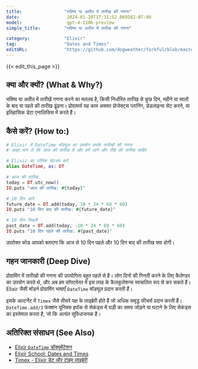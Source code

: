 ```yaml
---
title:                "भविष्य या अतीत में तारीख की गणना"
date:                  2024-01-20T17:31:52.069582-07:00
model:                 gpt-4-1106-preview
simple_title:         "भविष्य या अतीत में तारीख की गणना"

category:             "Elixir"
tag:                  "Dates and Times"
editURL:              "https://github.com/dogweather/forkful/blob/master/content/hi/elixir/calculating-a-date-in-the-future-or-past.md"
---
```


{{< edit_this_page >}}

## क्या और क्यों? (What & Why?)
भविष्य या अतीत में तारीखें गणना करने का मतलब है, किसी निर्धारित तारीख से कुछ दिन, महीने या सालों के बाद या पहले की तारीख ढूंढना। प्रोग्रामर्स यह काम अक्सर प्रोजेक्ट्स प्लानिंग, डेडलाइन्स सेट करने, या इतिहासिक डेटा एनालिसिस में करते हैं।

## कैसे करें? (How to:)
```elixir
# Elixir में DateTime मॉड्यूल का उपयोग करके तारीखों की गणना
# आइए मान लें कि आज की तारीख है और हमें आगे और पीछे की तारीख चाहिए

# Elixir का परिवेश सेटअप करें
alias DateTime, as: DT

# आज की तारीख
today = DT.utc_now()
IO.puts "आज की तारीख: #{today}"

# 10 दिन आगे
future_date = DT.add(today, 10 * 24 * 60 * 60)
IO.puts "10 दिन बाद की तारीख: #{future_date}"

# 10 दिन पिछली
past_date = DT.add(today, -10 * 24 * 60 * 60)
IO.puts "10 दिन पहले की तारीख: #{past_date}"
```
उपरोक्त कोड आपको बताएगा कि आज से 10 दिन पहले और 10 दिन बाद की तारीख क्या होगी।

## गहन जानकारी (Deep Dive)
प्रोग्रामिंग में तारीखों की गणना की उपयोगिता बहुत पहले से है। लोग दिनों की गिनती करने के लिए कैलेण्डर का उपयोग करते थे, और अब हम सॉफ्टवेयर में इस तरह के कैलकुलेशन्स स्वचालित रूप से कर सकते हैं। Elixir जैसी मॉडर्न प्रोग्रामिंग भाषाएँ `DateTime` मॉड्यूल प्रदान करती हैं। 

इसके अल्टर्नेट में `Timex` जैसे तीसरे पक्ष के लाइब्रेरी होते हैं जो अधिक समृद्ध फीचर्स प्रदान करती हैं। `DateTime.add/3` फंक्शन यूनिक्स इपॉक से सेकंड्स में घड़ी का समय जोड़ने या घटाने के लिए सेकंड्स का इस्तेमाल करता है, जो कि अत्यंत सुविधाजनक है।

## अतिरिक्त संसाधन (See Also)
- [Elixir `DateTime` डॉक्यूमेंटेशन](https://hexdocs.pm/elixir/DateTime.html)
- [Elixir School: Dates and Times](https://elixirschool.com/en/lessons/basics/date-time/)
- [Timex - Elixir डेट और टाइम लाइब्रेरी](https://github.com/bitwalker/timex)
